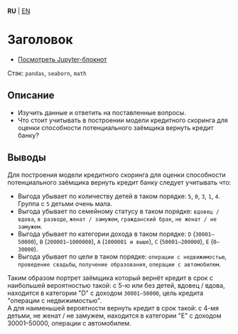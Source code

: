**RU** | [EN](README.md)

# Заголовок

- [Посмотреть Jupyter-блокнот](borrower_reliability_ru.ipynb)

Стэк: `pandas`, `seaborn`, `math`

## Описание

- Изучить данные и ответить на поставленные вопросы.
- Что стоит учитывать в построении модели кредитного скоринга для оценки способности потенциального заёмщика вернуть кредит банку?

## Выводы

Для построения модели кредитного скоринга для оценки способности потенциального заёмщика вернуть кредит банку следует учитывать что:
- Выгода убывает по количеству детей в таком порядке: `5`, `0`, `3`, `1`, `4`. Группа c `5` детьми очень мала.
- Выгода убывает по семейному статусу в таком порядке: `вдовец / вдова`, `в разводе`, `женат / замужем`, `гражданский брак`, `не женат / не замужем`.
- Выгода убывает по категории дохода в таком порядке: `D` (`30001–50000`), `B` (`200001–1000000`), `A` (`1000001 и выше`), `C` (`50001–200000`), `E` (`0–30000`).
- Выгода убывает по цели в таком порядке: `операции с недвижимостью`, `проведение свадьбы`, `получение образования`, `операции с автомобилем`.

Таким образом портрет заёмщика который вернёт кредит в срок с наибольшей вероятностью такой: с 5-ю или без детей, вдовец / вдова, находится в категории "D" с доходом `30001–50000`, цель кредита "операции с недвижимостью".  
А для наименьшей вероятности вернуть кредит в срок такой: с 4-мя детьми, не женат / не замужем, находится в категории "E" с доходом 30001–50000, операции с автомобилем.